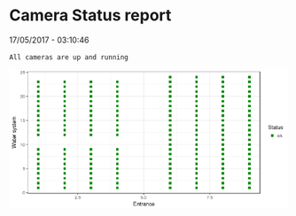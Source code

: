 Camera Status report
================
17/05/2017 - 03:10:46

    All cameras are up and running

![](camreport_files/figure-markdown_github/unnamed-chunk-2-1.png)
